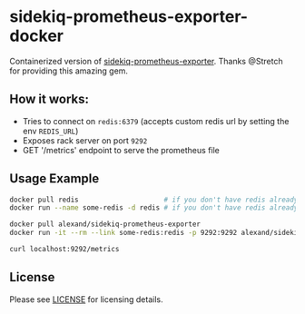 # sidekiq-prometheus-exporter-docker

Containerized version of [sidekiq-prometheus-exporter](https://github.com/Strech/sidekiq-prometheus-exporter).
Thanks @Stretch for providing this amazing gem.

## How it works:

- Tries to connect on `redis:6379` (accepts custom redis url by setting the env `REDIS_URL`)
- Exposes rack server on port `9292`
- GET '/metrics' endpoint to serve the prometheus file

## Usage Example

``` sh
docker pull redis                     # if you don't have redis already running
docker run --name some-redis -d redis # if you don't have redis already running

docker pull alexand/sidekiq-prometheus-exporter
docker run -it --rm --link some-redis:redis -p 9292:9292 alexand/sidekiq-prometheus-exporter

curl localhost:9292/metrics 
```

## License

Please see [LICENSE](https://github.com/mperham/sidekiq/blob/master/LICENSE) for licensing details.